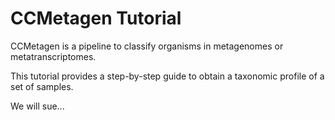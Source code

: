 # CCMetagen Tutorial

CCMetagen is a pipeline to classify organisms in metagenomes or metatranscriptomes.

This tutorial provides a step-by-step guide to obtain a taxonomic profile of a set of samples.

We will sue... 


